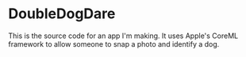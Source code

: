 # DoubleDogDare

This is the source code for an app I'm making. It uses Apple's CoreML framework to allow someone to snap a photo and identify a dog.
